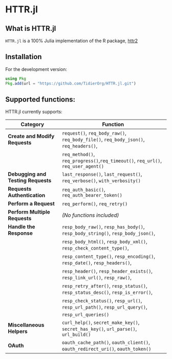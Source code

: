 # HTTR.jl

## What is HTTR.jl

`HTTR.jl` is a 100% Julia implementation of the R package, [httr2](https://github.com/r-lib/httr2)

## Installation

For the development version:

```julia
using Pkg
Pkg.add(url = "https://github.com/TidierOrg/HTTR.jl.git")
```

## Supported functions:

HTTR.jl currently supports:

| **Category**                       | **Function**                                                                          |
| ---------------------------------- | ------------------------------------------------------------------------------------- |
| **Create and Modify Requests**     | `request()`, `req_body_raw()`, `req_body_file()`, `req_body_json()`, `req_headers()`, |
|                                    | `req_method()`, `req_progress()`,`req_timeout()`, `req_url()`, `req_user_agent()`     |
| **Debugging and Testing Requests** | `last_response()`, `last_request()`, `req_verbose()`, `with_verbosity()`              |
| **Requests Authentication**        | `req_auth_basic()`, `req_auth_bearer_token()`                                         |
| **Perform a Request**              | `req_perform()`, `req_retry()`                                                        |
| **Perform Multiple Requests**      | _(No functions included)_                                                             |
| **Handle the Response**            | `resp_body_raw()`, `resp_has_body()`, `resp_body_string()`, `resp_body_json()`,       |
|                                    | `resp_body_html()`, `resp_body_xml()`, `resp_check_content_type()`,                   |
|                                    | `resp_content_type()`, `resp_encoding()`, `resp_date()`, `resp_headers()`,            |
|                                    | `resp_header()`, `resp_header_exists()`, `resp_link_url()`, `resp_raw()`,             |
|                                    | `resp_retry_after()`, `resp_status()`, `resp_status_desc()`, `resp_is_error()`,       |
|                                    | `resp_check_status()`, `resp_url()`, `resp_url_path()`, `resp_url_query()`,           |
|                                    | `resp_url_queries()`                                                                  |
| **Miscellaneous Helpers**          | `curl_help()`, `secret_make_key()`, `secret_has_key()`, `url_parse()`, `url_build()`  |
| **OAuth**                          | `oauth_cache_path()`, `oauth_client()`, `oauth_redirect_uri()`, `oauth_token()`       |
